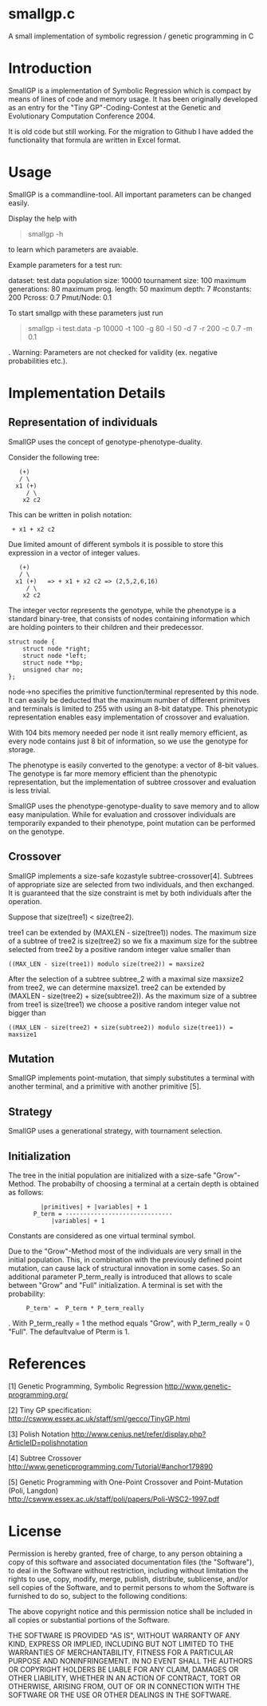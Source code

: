 # smallgp.c
A small implementation of symbolic regression / genetic programming in C

# Introduction

SmallGP is a implementation of Symbolic Regression which is compact by 
means of lines of code and memory usage. It has been originally developed as an entry 
for the "Tiny GP"-Coding-Contest at the Genetic and Evolutionary 
Computation Conference 2004. 

It is old code but still working. For the migration to Github I have added the functionality that formula are written in Excel format.

# Usage

SmallGP is a commandline-tool. All important parameters can be changed easily.

Display the help with

> smallgp -h

to learn which parameters are avaiable.

Example parameters for a test run:

dataset: 		test.data
population size: 	10000
tournament size:	100
maximum generations:	80
maximum prog. length: 	50
maximum depth:		7
#constants: 		200
Pcross:			0.7
Pmut/Node:		0.1

To start smallgp with these parameters just run

> smallgp -i test.data -p 10000 -t 100 -g 80 -l 50 -d 7 -r 200 -c 0.7 -m 0.1

. 
Warning: Parameters are not checked for validity (ex. negative 
probabilities etc.).  	

# Implementation Details

## Representation of individuals

SmallGP uses the concept of genotype-phenotype-duality.

Consider the following tree:

```
   (+)
   / \
  x1 (+) 
     / \
    x2 c2
```	
This can be written in polish notation:

```
 + x1 + x2 c2
```


Due limited amount of different symbols it is possible to store this
expression in a vector of integer values.
```
   (+)
   / \
  x1 (+)   => + x1 + x2 c2 => (2,5,2,6,16)
     / \
    x2 c2
```
The integer vector represents the genotype, while the phenotype 
is a standard  binary-tree, that consists of nodes containing 
information which are holding pointers to their children and 
their predecessor.
```
struct node {
    struct node *right;
    struct node *left;
    struct node **bp;
    unsigned char no;
};
```
node->no specifies the primitive function/terminal represented by this node.
It can easily be deducted that the maximum number of different primitves and
terminals is limited to 255 with using an 8-bit  datatype.
This phenotypic representation enables easy implementation of crossover and 
evaluation. 

With 104 bits memory needed per node it isnt really memory efficient, 
as every node contains just 8 bit of information, so we use the genotype
for storage.

The phenotype is easily converted to the genotype: a vector of 8-bit values.
The genotype is far more memory efficient than the phenotypic representation, 
but the implementation of subtree crossover and evaluation is less trivial.

SmallGP uses the phenotype-genotype-duality to save memory and to allow 
easy manipulation. While for evaluation and crossover individuals are 
temporarily expanded to their phenotype, point mutation can be 
performed on the genotype.

## Crossover

SmallGP implements a size-safe kozastyle subtree-crossover[4]. Subtrees of
appropriate size are selected from two individuals, and then exchanged. It is
guaranteed that the size constraint is met by both individuals after the
operation.

Suppose that size(tree1) < size(tree2).

tree1 can be extended by (MAXLEN - size(tree1)) nodes. The maximum size
of a subtree of tree2 is size(tree2) so we fix a maximum size for the 
subtree selected from tree2 by a positive random integer value 
smaller than
```
((MAX_LEN - size(tree1)) modulo size(tree2)) = maxsize2
```
After the selection of a subtree subtree_2 with a maximal size 
maxsize2 from tree2, we can determine maxsize1. tree2 can be extended 
by (MAXLEN - size(tree2) + size(subtree2)).
As the maximum size of a subtree from tree1 is size(tree1) we choose
a positive random integer value not bigger than
```
((MAX_LEN - size(tree2) + size(subtree2)) modulo size(tree1)) = maxsize1
```


## Mutation

SmallGP implements point-mutation, that simply substitutes a terminal with
another terminal, and a primitive with another primitive [5].

## Strategy

SmallGP uses a generational strategy, with tournament selection.

## Initialization

The tree in the initial population are initialized with a size-safe
"Grow"-Method. The probabilty of choosing a terminal at a certain depth
is obtained as follows:
```
		 |primitives| + |variables| + 1
       P_term =	------------------------------
			|variables| + 1
```
Constants are considered as one virtual terminal symbol.

Due to the "Grow"-Method most of the individuals are very small in
the initial population. 
This, in combination with the previously defined point mutation, can 
cause lack of structural  innovation in some cases. 
So an additional parameter P_term_really is introduced that allows 
to scale between "Grow" and "Full" initialization.
A terminal is set with the probability:
```
	 P_term' =  P_term * P_term_really
```
. With P_term_really = 1 the method equals "Grow", with P_term_really = 0
"Full". The defaultvalue of Pterm is 1.


# References

[1] Genetic Programming, Symbolic Regression 
	http://www.genetic-programming.org/

[2] Tiny GP specification:
	http://cswww.essex.ac.uk/staff/sml/gecco/TinyGP.html

[3] Polish Notation
	http://www.cenius.net/refer/display.php?ArticleID=polishnotation

[4] Subtree Crossover
	http://www.geneticprogramming.com/Tutorial/#anchor179890

[5] Genetic Programming with One-Point Crossover and Point-Mutation 
   (Poli, Langdon)  
	http://cswww.essex.ac.uk/staff/poli/papers/Poli-WSC2-1997.pdf

# License

Permission is hereby granted, free of charge, to any person obtaining
a copy of this software and associated documentation files (the
"Software"), to deal in the Software without restriction, including
without limitation the rights to use, copy, modify, merge, publish,
distribute, sublicense, and/or sell copies of the Software, and to
permit persons to whom the Software is furnished to do so, subject to
the following conditions:

The above copyright notice and this permission notice shall be
included in all copies or substantial portions of the Software.

THE SOFTWARE IS PROVIDED "AS IS", WITHOUT WARRANTY OF ANY KIND,
EXPRESS OR IMPLIED, INCLUDING BUT NOT LIMITED TO THE WARRANTIES OF
MERCHANTABILITY, FITNESS FOR A PARTICULAR PURPOSE AND
NONINFRINGEMENT. IN NO EVENT SHALL THE AUTHORS OR COPYRIGHT HOLDERS BE
LIABLE FOR ANY CLAIM, DAMAGES OR OTHER LIABILITY, WHETHER IN AN ACTION
OF CONTRACT, TORT OR OTHERWISE, ARISING FROM, OUT OF OR IN CONNECTION
WITH THE SOFTWARE OR THE USE OR OTHER DEALINGS IN THE SOFTWARE.


